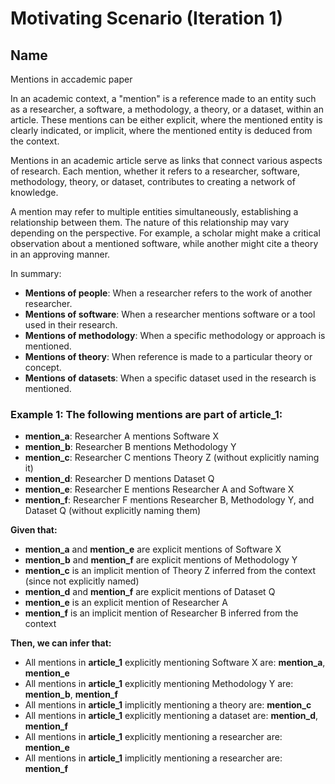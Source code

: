 # Motivating Scenario (Iteration 1)

## Name
Mentions in accademic paper 

In an academic context, a "mention" is a reference made to an entity such as a researcher, a software, a methodology, a theory, or a dataset, within an article. These mentions can be either explicit, where the mentioned entity is clearly indicated, or implicit, where the mentioned entity is deduced from the context.

Mentions in an academic article serve as links that connect various aspects of research. Each mention, whether it refers to a researcher, software, methodology, theory, or dataset, contributes to creating a network of knowledge.

A mention may refer to multiple entities simultaneously, establishing a relationship between them. The nature of this relationship may vary depending on the perspective. For example, a scholar might make a critical observation about a mentioned software, while another might cite a theory in an approving manner.

In summary:

- **Mentions of people**: When a researcher refers to the work of another researcher.
- **Mentions of software**: When a researcher mentions software or a tool used in their research.
- **Mentions of methodology**: When a specific methodology or approach is mentioned.
- **Mentions of theory**: When reference is made to a particular theory or concept.
- **Mentions of datasets**: When a specific dataset used in the research is mentioned.

### Example 1: The following mentions are part of article_1:

- **mention_a**: Researcher A mentions Software X
- **mention_b**: Researcher B mentions Methodology Y
- **mention_c**: Researcher C mentions Theory Z (without explicitly naming it)
- **mention_d**: Researcher D mentions Dataset Q
- **mention_e**: Researcher E mentions Researcher A and Software X
- **mention_f**: Researcher F mentions Researcher B, Methodology Y, and Dataset Q (without explicitly naming them)

**Given that:**

- **mention_a** and **mention_e** are explicit mentions of Software X
- **mention_b** and **mention_f** are explicit mentions of Methodology Y
- **mention_c** is an implicit mention of Theory Z inferred from the context (since not explicitly named)
- **mention_d** and **mention_f** are explicit mentions of Dataset Q
- **mention_e** is an explicit mention of Researcher A
- **mention_f** is an implicit mention of Researcher B inferred from the context

**Then, we can infer that:**

- All mentions in **article_1** explicitly mentioning Software X are: **mention_a**, **mention_e**
- All mentions in **article_1** explicitly mentioning Methodology Y are: **mention_b**, **mention_f**
- All mentions in **article_1** implicitly mentioning a theory are: **mention_c**
- All mentions in **article_1** explicitly mentioning a dataset are: **mention_d**, **mention_f**
- All mentions in **article_1** explicitly mentioning a researcher are: **mention_e**
- All mentions in **article_1** implicitly mentioning a researcher are: **mention_f**